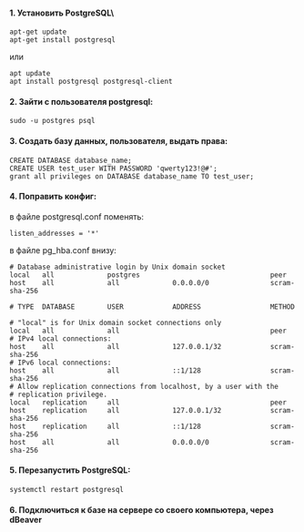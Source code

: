 #### 1. Установить PostgreSQL\
```
apt-get update
apt-get install postgresql
```
или
```
apt update
apt install postgresql postgresql-client
```

#### 2. Зайти с пользователя postgresql:
```
sudo -u postgres psql
```

#### 3. Создать базу данных, пользователя, выдать права:
```
CREATE DATABASE database_name;
CREATE USER test_user WITH PASSWORD 'qwerty123!@#';
grant all privileges on DATABASE database_name TO test_user;
```

#### 4. Поправить конфиг:
в файле postgresql.conf поменять:
```
listen_addresses = '*'
```
в файле pg_hba.conf внизу:
``` 
# Database administrative login by Unix domain socket
local   all             postgres                                peer
host    all             all             0.0.0.0/0               scram-sha-256

# TYPE  DATABASE        USER            ADDRESS                 METHOD

# "local" is for Unix domain socket connections only
local   all             all                                     peer
# IPv4 local connections:
host    all             all             127.0.0.1/32            scram-sha-256
# IPv6 local connections:
host    all             all             ::1/128                 scram-sha-256
# Allow replication connections from localhost, by a user with the
# replication privilege.
local   replication     all                                     peer
host    replication     all             127.0.0.1/32            scram-sha-256
host    replication     all             ::1/128                 scram-sha-256
host    all             all             0.0.0.0/0               scram-sha-256 
```
#### 5. Перезапустить PostgreSQL:
```
systemctl restart postgresql
```

#### 6. Подключиться к базе на сервере со своего компьютера, через dBeaver
